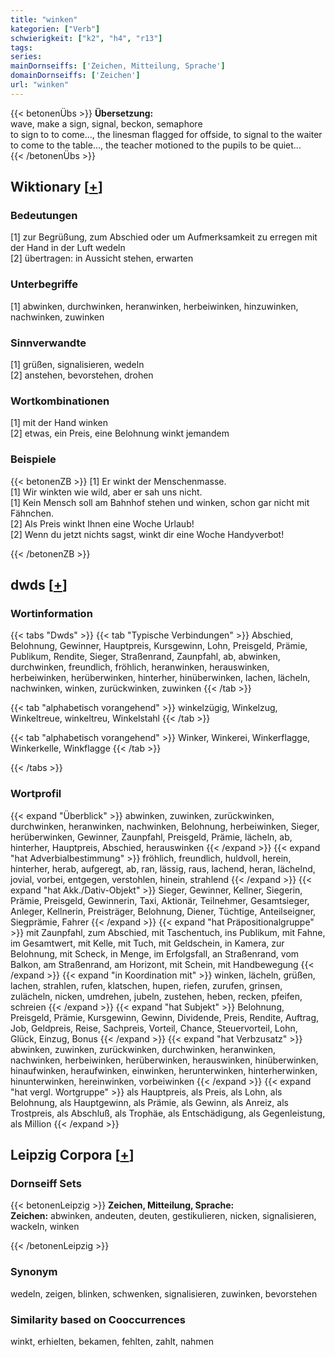 ```yaml
---
title: "winken"
kategorien: ["Verb"]
schwierigkeit: ["k2", "h4", "r13"]
tags:
series:
mainDornseiffs: ['Zeichen, Mitteilung, Sprache']
domainDornseiffs: ['Zeichen']
url: "winken"
---
```


{{< betonenÜbs >}}
**Übersetzung:**  
wave, make a sign, signal, beckon, semaphore  
to sign to to come..., the linesman flagged for offside, to signal to the waiter to come to the table..., the teacher motioned to the pupils to be quiet...  
{{< /betonenÜbs >}}

## Wiktionary [[+](https://de.wiktionary.org/wiki/winken)]

### Bedeutungen
[1] zur Begrüßung, zum Abschied oder um Aufmerksamkeit zu erregen mit der Hand in der Luft wedeln  
[2] übertragen: in Aussicht stehen, erwarten  

### Unterbegriffe
[1] abwinken, durchwinken, heranwinken, herbeiwinken, hinzuwinken, nachwinken, zuwinken  

### Sinnverwandte
[1] grüßen, signalisieren, wedeln  
[2] anstehen, bevorstehen, drohen  

### Wortkombinationen
[1] mit der Hand winken  
[2] etwas, ein Preis, eine Belohnung winkt jemandem  

### Beispiele
{{< betonenZB >}}
[1] Er winkt der Menschenmasse.  
[1] Wir winkten wie wild, aber er sah uns nicht.  
[1] Kein Mensch soll am Bahnhof stehen und winken, schon gar nicht mit Fähnchen.  
[2] Als Preis winkt Ihnen eine Woche Urlaub!  
[2] Wenn du jetzt nichts sagst, winkt dir eine Woche Handyverbot!  

{{< /betonenZB >}}


## dwds [[+](https://www.dwds.de/wb/winken)]

### Wortinformation
{{< tabs "Dwds" >}}
{{< tab "Typische Verbindungen" >}}
Abschied, Belohnung, Gewinner, Hauptpreis, Kursgewinn, Lohn, Preisgeld, Prämie, Publikum, Rendite, Sieger, Straßenrand, Zaunpfahl, ab, abwinken, durchwinken, freundlich, fröhlich, heranwinken, herauswinken, herbeiwinken, herüberwinken, hinterher, hinüberwinken, lachen, lächeln, nachwinken, winken, zurückwinken, zuwinken
{{< /tab >}}

{{< tab "alphabetisch vorangehend" >}}
winkelzügig, Winkelzug, Winkeltreue, winkeltreu, Winkelstahl
{{< /tab >}}

{{< tab "alphabetisch vorangehend" >}}
Winker, Winkerei, Winkerflagge, Winkerkelle, Winkflagge
{{< /tab >}}

{{< /tabs >}}

### Wortprofil
{{< expand "Überblick" >}} abwinken, zuwinken, zurückwinken, durchwinken, heranwinken, nachwinken, Belohnung, herbeiwinken, Sieger, herüberwinken, Gewinner, Zaunpfahl, Preisgeld, Prämie, lächeln, ab, hinterher, Hauptpreis, Abschied, herauswinken {{< /expand >}}
{{< expand "hat Adverbialbestimmung" >}} fröhlich, freundlich, huldvoll, herein, hinterher, herab, aufgeregt, ab, ran, lässig, raus, lachend, heran, lächelnd, jovial, vorbei, entgegen, verstohlen, hinein, strahlend {{< /expand >}}
{{< expand "hat Akk./Dativ-Objekt" >}} Sieger, Gewinner, Kellner, Siegerin, Prämie, Preisgeld, Gewinnerin, Taxi, Aktionär, Teilnehmer, Gesamtsieger, Anleger, Kellnerin, Preisträger, Belohnung, Diener, Tüchtige, Anteilseigner, Siegprämie, Fahrer {{< /expand >}}
{{< expand "hat Präpositionalgruppe" >}} mit Zaunpfahl, zum Abschied, mit Taschentuch, ins Publikum, mit Fahne, im Gesamtwert, mit Kelle, mit Tuch, mit Geldschein, in Kamera, zur Belohnung, mit Scheck, in Menge, im Erfolgsfall, an Straßenrand, vom Balkon, am Straßenrand, am Horizont, mit Schein, mit Handbewegung {{< /expand >}}
{{< expand "in Koordination mit" >}} winken, lächeln, grüßen, lachen, strahlen, rufen, klatschen, hupen, riefen, zurufen, grinsen, zulächeln, nicken, umdrehen, jubeln, zustehen, heben, recken, pfeifen, schreien {{< /expand >}}
{{< expand "hat Subjekt" >}} Belohnung, Preisgeld, Prämie, Kursgewinn, Gewinn, Dividende, Preis, Rendite, Auftrag, Job, Geldpreis, Reise, Sachpreis, Vorteil, Chance, Steuervorteil, Lohn, Glück, Einzug, Bonus {{< /expand >}}
{{< expand "hat Verbzusatz" >}} abwinken, zuwinken, zurückwinken, durchwinken, heranwinken, nachwinken, herbeiwinken, herüberwinken, herauswinken, hinüberwinken, hinaufwinken, heraufwinken, einwinken, herunterwinken, hinterherwinken, hinunterwinken, hereinwinken, vorbeiwinken {{< /expand >}}
{{< expand "hat vergl. Wortgruppe" >}} als Hauptpreis, als Preis, als Lohn, als Belohnung, als Hauptgewinn, als Prämie, als Gewinn, als Anreiz, als Trostpreis, als Abschluß, als Trophäe, als Entschädigung, als Gegenleistung, als Million {{< /expand >}}

## Leipzig Corpora [[+](https://corpora.uni-leipzig.de/en/res?word=winken&corpusId=deu_newscrawl-public_2018)]

### Dornseiff Sets
{{< betonenLeipzig >}}
**Zeichen, Mitteilung, Sprache:**  
**Zeichen:** abwinken, andeuten, deuten, gestikulieren, nicken, signalisieren, wackeln, winken  

{{< /betonenLeipzig >}}

### Synonym
wedeln, zeigen, blinken, schwenken, signalisieren, zuwinken, bevorstehen


### Similarity based on Cooccurrences
winkt, erhielten, bekamen, fehlten, zahlt, nahmen

